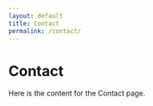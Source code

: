 ```yaml
---
layout: default
title: Contact
permalink: /contact/
---
```


# Contact

Here is the content for the Contact page.
